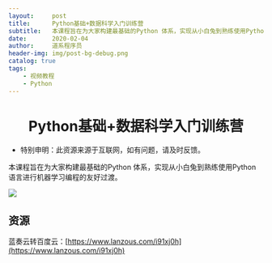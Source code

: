 ```yaml
---
layout:     post
title:      Python基础+数据科学入门训练营
subtitle:   本课程旨在为大家构建最基础的Python 体系，实现从小白兔到熟练使用Python 语言进行机器学习编程的友好过渡。
date:       2020-02-04
author:     道系程序员
header-img: img/post-bg-debug.png
catalog: true
tags:
    - 视频教程
    - Python
---
```

# <center>Python基础+数据科学入门训练营</center>


* 特别申明：此资源来源于互联网，如有问题，请及时反馈。　

本课程旨在为大家构建最基础的Python 体系，实现从小白兔到熟练使用Python 语言进行机器学习编程的友好过渡。

![](http://wechatapppro-1252524126.file.myqcloud.com/appuaAoe86p4947/image/ueditor/67392800_1574995638.jpg)

## 资源

蓝奏云转百度云：[https://www.lanzous.com/i91xj0h](https://www.lanzous.com/i91xj0h)

